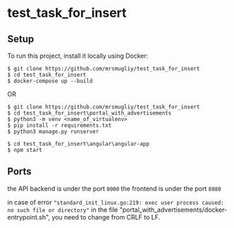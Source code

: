 # test_task_for_insert
## Setup
To run this project, install it locally using Docker:

```
$ git clone https://github.com/mrsmugliy/test_task_for_insert
$ cd test_task_for_insert
$ docker-compose up --build
```
OR
```
$ git clone https://github.com/mrsmugliy/test_task_for_insert
$ cd test_task_for_insert\portal_with_advertisements
$ python3 -m venv <name_of_virtualenv>
$ pip install -r requirements.txt
$ python3 manage.py runserver

$ cd test_task_for_insert\angular\angular-app
$ npm start
```
## Ports

the API backend is under the port ```8000```
the frontend is under the port ```8080```



in case of error ```"standard_init_linux.go:219: exec user process caused: no such file or directory"```
in the file "portal_with_advertisements/docker-entrypoint.sh", you need to change from CRLF to LF.
